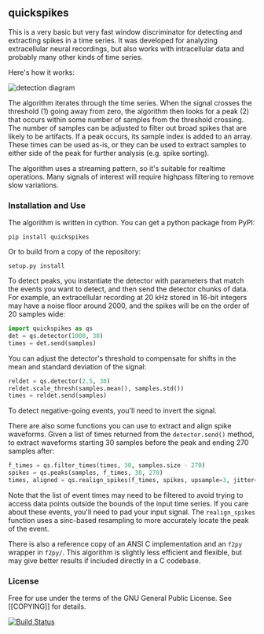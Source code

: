 
## quickspikes

This is a very basic but very fast window discriminator for detecting and
extracting spikes in a time series. It was developed for analyzing extracellular
neural recordings, but also works with intracellular data and probably many
other kinds of time series.

Here's how it works:

![detection diagram](algorithm.png)

The algorithm iterates through the time series. When the signal crosses the threshold (1) going away from zero, the algorithm then looks for a peak (2) that occurs within some number of samples from the threshold crossing. The number of samples can be adjusted to filter out broad spikes that are likely to be artifacts. If a peak occurs, its sample index is added to an array. These times can be used as-is, or they can be used to extract samples to either side of the peak for further analysis (e.g. spike sorting).

The algorithm uses a streaming pattern, so it's suitable for realtime operations. Many signals of interest will require highpass filtering to remove slow variations.

### Installation and Use

The algorithm is written in cython. You can get a python package from PyPI:

    pip install quickspikes

Or to build from a copy of the repository:

    setup.py install

To detect peaks, you instantiate the detector with parameters that match the events you want to detect, and then send the detector chunks of data. For example, an extracellular recording at 20 kHz stored in 16-bit integers may have a noise floor around 2000, and the spikes will be on the order of 20 samples wide:

```python
import quickspikes as qs
det = qs.detector(1000, 30)
times = det.send(samples)
```

You can adjust the detector's threshold to compensate for shifts in the mean and standard deviation of the signal:

```python
reldet = qs.detector(2.5, 30)
reldet.scale_thresh(samples.mean(), samples.std())
times = reldet.send(samples)
```

To detect negative-going events, you'll need to invert the signal.

There are also some functions you can use to extract and align spike waveforms. Given a list of times returned from the `detector.send()` method, to extract waveforms starting 30 samples before the peak and ending 270 samples after:

```python
f_times = qs.filter_times(times, 30, samples.size - 270)
spikes = qs.peaks(samples, f_times, 30, 270)
times, aligned = qs.realign_spikes(f_times, spikes, upsample=3, jitter=4)
```

Note that the list of event times may need to be filtered to avoid trying to access data points outside the bounds of the input time series. If you care about these events, you'll need to pad your input signal. The `realign_spikes` function uses a sinc-based resampling to more accurately locate the peak of the event.

There is also a reference copy of an ANSI C implementation and an `f2py` wrapper in `f2py/`. This algorithm is slightly less efficient and flexible, but may give better results if included directly in a C codebase.

### License

Free for use under the terms of the GNU General Public License. See [[COPYING]]
for details.

[![Build Status](https://travis-ci.org/melizalab/quickspikes.png?branch=master)](https://travis-ci.org/melizalab/quickspikes)
